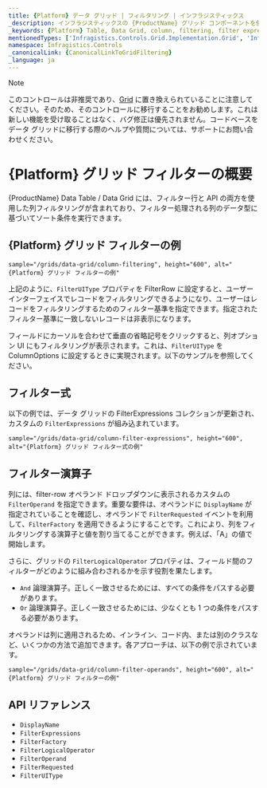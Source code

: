 ```yaml
---
title: {Platform} データ グリッド | フィルタリング | インフラジスティックス
_description: インフラジスティックスの {ProductName} グリッド コンポーネントを使用して表現的なソート条件を実行し、データを簡単に返します。詳細については、{ProductName} テーブルのサンプルを参照してください。
_keywords: {Platform} Table, Data Grid, column, filtering, filter expressions, filter operands, {ProductName}, Infragistics, {Platform} テーブル, データ グリッド, 列, フィルタリング, フィルター式, フィルター オペランド, インフラジスティックス
mentionedTypes: ['Infragistics.Controls.Grid.Implementation.Grid', 'Infragistics.Controls.Grid.Implementation.FilterExpressions']
namespace: Infragistics.Controls
_canonicalLink: {CanonicalLinkToGridFiltering}
_language: ja
---
```


<!-- Blazor, WebComponents -->

> [!Note]
このコントロールは非推奨であり、[Grid](../data-grid.md) に置き換えられていることに注意してください。そのため、そのコントロールに移行することをお勧めします。これは新しい機能を受け取ることはなく、バグ修正は優先されません。コードベースをデータ グリッドに移行する際のヘルプや質問については、サポートにお問い合わせください。

<!-- end: Blazor, WebComponents -->

# {Platform} グリッド フィルターの概要

{ProductName} Data Table / Data Grid には、フィルター行と API の両方を使用した列フィルタリングが含まれており、フィルター処理される列のデータ型に基づいてソート条件を実行できます。

## {Platform} グリッド フィルターの例


`sample="/grids/data-grid/column-filtering", height="600", alt="{Platform} グリッド フィルターの例"`



<div class="divider--half"></div>

上記のように、`FilterUIType` プロパティを FilterRow に設定すると、ユーザー インターフェイスでレコードをフィルタリングできるようになり、ユーザーはレコードをフィルタリングするためのフィルター基準を指定できます。指定されたフィルター基準に一致しないレコードは非表示になります。

フィールドにカーソルを合わせて垂直の省略記号をクリックすると、列オプション UI にもフィルタリングが表示されます。これは、`FilterUIType` を ColumnOptions に設定するときに実現されます。以下のサンプルを参照してください。

## フィルター式

以下の例では、データ グリッドの FilterExpressions コレクションが更新され、カスタムの `FilterExpressions` が組み込まれています。

`sample="/grids/data-grid/column-filter-expressions", height="600", alt="{Platform} グリッド フィルター式の例"`



<div class="divider--half"></div>


## フィルター演算子

列には、filter-row オペランド ドロップダウンに表示されるカスタムの `FilterOperand` を指定できます。重要な要件は、オペランドに `DisplayName` が指定されていることを確認し、オペランドで `FilterRequested` イベントを利用して、`FilterFactory` を適用できるようにすることです。これにより、列をフィルタリングする演算子と値を割り当てることができます。例えば、「A」の値で開始します。

さらに、グリッドの `FilterLogicalOperator` プロパティは、フィールド間のフィルターがどのように組み合わされるかを示す役割を果たします。

- `And` 論理演算子。正しく一致させるためには、すべての条件をパスする必要があります。
- `Or` 論理演算子。正しく一致させるためには、少なくとも 1 つの条件をパスする必要があります。

<!-- Blazor -->
オペランドは列に適用されるため、インライン、コード内、または別のクラスなど、いくつかの方法で追加できます。各アプローチは、以下の例で示されています。
<!-- end:Blazor -->

`sample="/grids/data-grid/column-filter-operands", height="600", alt="{Platform} グリッド フィルターの例"`



<div class="divider--half"></div>

## API リファレンス

 - `DisplayName`
 - `FilterExpressions`
 - `FilterFactory`
 - `FilterLogicalOperator`
 - `FilterOperand`
 - `FilterRequested`
 - `FilterUIType`